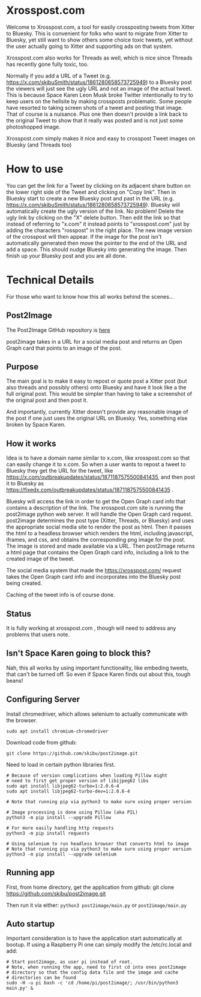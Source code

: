 # Xrosspost.com 
Welcome to Xrosspost.com, a tool for easily crossposting tweets from Xitter to Bluesky. This is convenient for folks who want to migrate from Xitter to Bluesky, yet still want to show others some choice toxic tweets, yet without the user actually going to Xitter and supporting ads on that system.

Xrosspost.com also works for Threads as well, which is nice since Threads has recently gone fully toxic, too.

Normally if you add a URL of a Tweet (e.g. https://x.com/skibuSmith/status/1861280658573725949) to a Bluesky post the viewers will just see the ugly URL and not an image of the actual tweet. This is because Space Karen Leon Musk broke Twitter intentionally to try to keep users on the hellsite by making crossposts problematic. Some people have resorted to taking screen shots of a tweet and posting that image. That of course is a nuisance. Plus one then doesn't provide a link back to the original Tweet to show that it really was posted and is not just some photoshopped image.

Xrosspost.com simply makes it nice and easy to crosspost Tweet images on Bluesky (and Threads too)

# How to use

You can get the link for a Tweet by clicking on its adjacent share button on the lower right side of the Tweet and clicking on "Copy link". Then in Bluesky start to create a new Bluesky post and past in the URL (e.g. https://x.com/skibuSmith/status/1861280658573725949). Bluesky will automatically create the ugly version of the link. No problem! Delete the ugly link by clicking on the "X" delete button. Then edit the link so that instead of referring to "x.com" it instead points to "xrosspost.com" just by adding the characters "rosspost" in the right place. The new image version of the crosspost will then appear. If the image for the post isn't automatically generated then move the pointer to the end of the URL and add a space. This should nudge Bluesky into generating the image. Then finish up your Bluesky post and you are all done. 

# Technical Details
For those who want to know how this all works behind the scenes...

## Post2Image
The Post2Image GitHub repository is [here](https://github.com/skibu/post2image)

post2image takes in a URL for a social media post and returns an Open Graph card that points to an image of the post. 

## Purpose 
The main goal is to make it easy to repost or quote post a Xitter post (but also threads and possibly 
others) onto Bluesky and have it look like a the full original post. This would be simpler than having 
to take a screenshot of the original post and then post it. 

And importantly, currently Xitter doesn't provide any reasonable image of the post if one just uses the 
original URL on Bluesky. Yes, something else broken by Space Karen.

## How it works
Idea is to have a domain name similar to x.com, like xrosspost.com so that can easily change it to x.com. So when a user wants to repost a tweet to Bluesky they get the URL for the tweet, like https://x.com/outbreakupdates/status/1871187575500841435, and then post it to Bluesky as https://fixedx.com/outbreakupdates/status/1871187575500841435 . 

Bluesky will access the link in order to get the Open Graph card info that contains a description of the link. The xrosspost.com site is running the post2image python web server. It will handle the Open Graph card request. post2image determines the post type (Xitter, Threads, or Bluesky) and uses the appropriate social media site to render the post as html. Then it passes the html to a headless browser which renders the html, including javascript, iframes, and css, and obtains the corresponding png image for the post. The image is stored and made available via a URL. Then post2image returns a html page that contains the Open Graph card info, including a link to the created image of the tweet. 

The social media system that made the https://xrosspost.com/ request takes the Open Graph card info and incorporates into the Bluesky post being created.

Caching of the tweet info is of course done.

## Status

It is fully working at xrosspost.com , though will need to address any problems that users note.

## Isn't Space Karen going to block this?
Nah, this all works by using important functionality, like embeding tweets, that can't be turned off. So even if Space Karen finds out about this, tough beans!

## Configuring Server
Install chromedriver, which allows selenium to actually communicate with the browser.
```
sudo apt install chromium-chromedriver
```

Download code from github:
```
git clone https://github.com/skibu/post2image.git
```

Need to load in certain python libraries first.
```
# Because of version complications when loading Pillow might
# need to first get proper version of libijpeg62 libs
sudo apt install libjpeg62-turbo=1:2.0.6-4
sudo apt install libjpeg62-turbo-dev=1:2.0.6-4

# Note that running pip via python3 to make sure using proper version

# Image processing is done using Pillow (aka PIL)
python3 -m pip install --upgrade Pillow

# For more easily handling http requests
python3 -m pip install requests

# Using selenium to run headless browser that converts html to image
# Note that running pip via python3 to make sure using proper version
python3 -m pip install --upgrade selenium
```

## Running app
First, from home directory, get the application from github: git clone https://github.com/skibu/post2image.git

Then run it via either: `python3 post2image/main.py` or `post2image/main.py`

## Auto startup
Important consideration is to have the application start automatically at bootup. If using a Raspberry Pi one can simply modify the /etc/rc.local and add:

```
# Start post2image, as user pi instead of root.
# Note, when running the app, need to first cd into ones post2image
# directory so that the config data file and the image and cache 
# directories can be found
sudo -H -u pi bash -c 'cd /home/pi/post2image/; /usr/bin/python3 main.py' &
```
